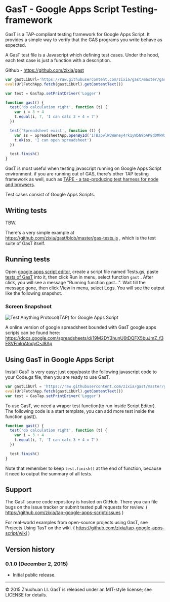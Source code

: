 # GasT - Google Apps Script Testing-framework

GasT is a TAP-compliant testing framework for Google Apps Script. It provides a simple way to verify that the GAS programs you write behave as expected.

A GasT test file is a Javascript which defining test cases. Under the hood, each test case is just a function with a description.

Github - https://github.com/zixia/gast


```javascript
var gastLibUrl='https://raw.githubusercontent.com/zixia/gast/master/gas-tap.js'
eval(UrlFetchApp.fetch(gastLibUrl).getContentText())

var test = GasTap.setPrintDriver('Logger') 

function gast() {
  test('do calculation right', function (t) {    
  	var i = 3 + 4
    t.equal(i, 7, 'I can calc 3 + 4 = 7')
  })

  test('Spreadsheet exist', function (t) {
	var ss = SpreadsheetApp.openById('1TBJpvlW3WWney4rk1yW5N9bAP8dOMkWxI97dOtco-fc')
    t.ok(ss, 'I can open spreadsheet')
  })

  test.finish()
}
```

GasT is most useful when testing javascript running on Google Apps Script environment. if you are running out of GAS, there's other TAP testing framework as well, such as [TAPE - a tap-producing test harness for node and browsers](https://github.com/substack/tape).

Test cases consist of Google Apps Scripts. 


## Writing tests

TBW.

 There's a very simple example at https://github.com/zixia/gast/blob/master/gas-tests.js , which is the test suite of GasT itself.


## Running tests

Open [google apps script editor](https://script.google.com), create a script file named Tests.gs, paste [tests of GasT](https://github.com/zixia/gast/blob/master/gas-tests.js) into it, then click Run in menu, select function ```gast``` . After click, you will see a message "Running function gast...". Wait till the message gone, then click View in menu, select Logs. You will see the output like the following snapshot.


### Screen Snapshoot
![Test Anything Protocol(TAP) for Google Apps Script](https://raw.githubusercontent.com/zixia/gast/master/gas-tap.png)

A online version of google spreadsheet bounded with GasT google apps scripts can be found here: https://docs.google.com/spreadsheets/d/19M2DY3hunU6tDQFX5buJmZ_f3E8VFmlqAtodyC-J8Ag

## Using GasT in Google Apps Script

Install GasT is very easy: just copy/paste the following javascript code to your Code.gs file, then you are ready to use GasT.

```javascript
var gastLibUrl = 'https://raw.githubusercontent.com/zixia/gast/master/gas-tap.js'
eval(UrlFetchApp.fetch(gastLibUrl).getContentText())
var test = GasTap.setPrintDriver('Logger') 
```

To use GasT, we need a wraper test function(to run inside Script Editor). The following code is a start template, you can add more test inside the function gast().

```javascript
function gast() {
  test('do calculation right', function (t) {    
  	var i = 3 + 4
    t.equal(i, 7, 'I can calc 3 + 4 = 7')
  })

  test.finish()
}
```

Note that remember to keep `test.finish()` at the end of function, because it need to output the summary of all tests.


## Support

The GasT source code repository is hosted on GitHub. There you can file bugs on the issue tracker or submit tested pull requests for review. ( https://github.com/zixia/tap-google-apps-script/issues )

For real-world examples from open-source projects using GasT, see Projects Using TasT on the wiki. ( https://github.com/zixia/tap-google-apps-script/wiki )


## Version history

### 0.1.0 (December 2, 2015)
* Initial public release.

-------------------------------------------
© 2015 Zhuohuan LI. GasT is released under an MIT-style license; see LICENSE for details.
